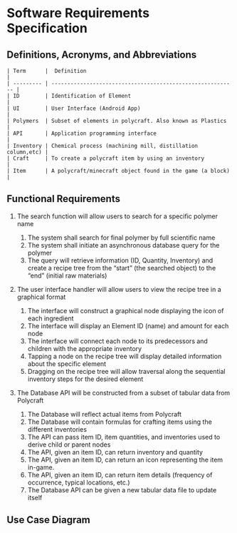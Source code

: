 # Software Requirements Specification ### Definitions, Acronyms, and Abbreviations ##    | Term      |  Definition                                                |    | --------- | ---------------------------------------------------------- |    | ID        | Identification of Element                                  |    | UI        | User Interface (Android App)                               |    | Polymers  | Subset of elements in polycraft. Also known as Plastics    |    | API       | Application programming interface                          |    | Inventory | Chemical process (machining mill, distillation column,etc) |    | Craft     | To create a polycraft item by using an inventory           |    | Item      | A polycraft/minecraft object found in the game (a block)   |     ## Functional Requirements ##1. The search function will allow users to search for a specific polymer name    1. The system shall search for final polymer by full scientific name    2. The system shall initiate an asynchronous database query for the polymer    3. The query will retrieve information (ID, Quantity, Inventory) and create a recipe tree from the “start” (the searched object) to the “end” (initial raw materials)2. The user interface handler will allow users to view the recipe tree in a graphical format    1. The interface will construct a graphical node displaying the icon of each ingredient    2. The interface will display an Element ID (name) and amount for each node    3. The interface will connect each node to its predecessors and children with the appropriate inventory    4. Tapping a node on the recipe tree will display detailed information about the specific element    5. Dragging on the recipe tree will allow traversal along the sequential inventory steps for the desired element 3. The Database API will be constructed from a subset of tabular data from Polycraft    1. The Database will reflect actual items from Polycraft    2. The Database will contain formulas for crafting items using the different inventories    3. The API can pass item ID, item quantities, and inventories used to derive child or parent nodes    4. The API, given an item ID, can return inventory and quantity     5. The API, given an item ID, can return an icon representing the item in-game.    6. The API, given an item ID, can return item details (frequency of occurrence, typical locations, etc.)    7. The Database API can be given a new tabular data file to update itself## Use Case Diagram ##
